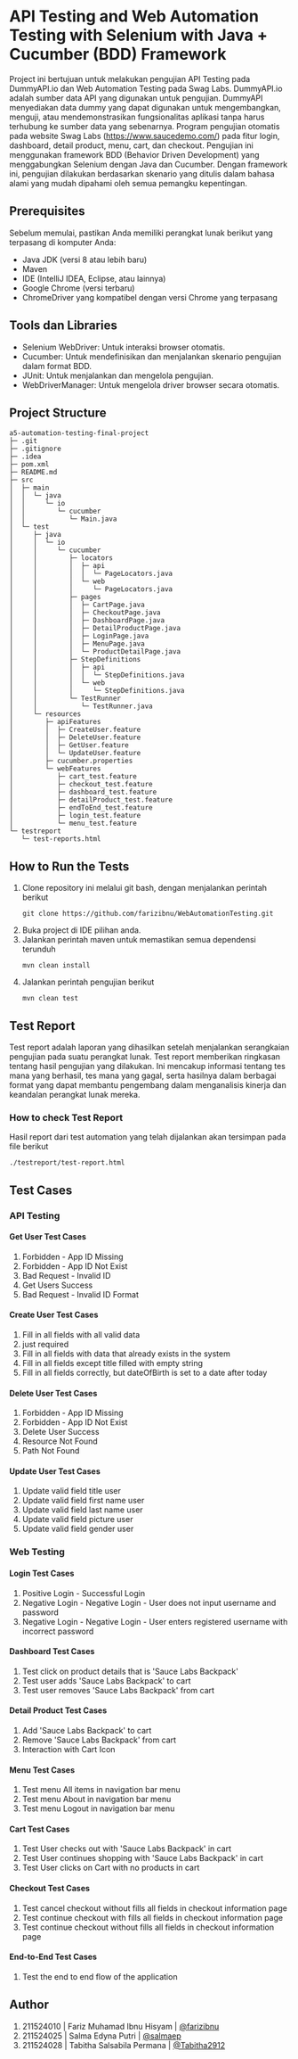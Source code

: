 # API Testing and Web Automation Testing with Selenium with Java + Cucumber (BDD) Framework
Project ini bertujuan untuk melakukan pengujian API Testing pada DummyAPI.io dan Web Automation Testing pada Swag Labs. 
DummyAPI.io adalah sumber data API yang digunakan untuk pengujian. DummyAPI menyediakan data dummy yang dapat digunakan untuk mengembangkan, menguji, atau mendemonstrasikan fungsionalitas aplikasi tanpa harus terhubung ke sumber data yang sebenarnya. 
Program pengujian otomatis pada website Swag Labs (https://www.saucedemo.com/) pada fitur login, dashboard, detail product, menu, cart, dan checkout. Pengujian ini menggunakan framework BDD (Behavior Driven Development) yang menggabungkan Selenium dengan Java dan Cucumber. Dengan framework ini, pengujian dilakukan berdasarkan skenario yang ditulis dalam bahasa alami yang mudah dipahami oleh semua pemangku kepentingan.

## Prerequisites
Sebelum memulai, pastikan Anda memiliki perangkat lunak berikut yang terpasang di komputer Anda:
- Java JDK (versi 8 atau lebih baru)
- Maven
- IDE (IntelliJ IDEA, Eclipse, atau lainnya)
- Google Chrome (versi terbaru)
- ChromeDriver yang kompatibel dengan versi Chrome yang terpasang

## Tools dan Libraries
- Selenium WebDriver: Untuk interaksi browser otomatis.
- Cucumber: Untuk mendefinisikan dan menjalankan skenario pengujian dalam format BDD.
- JUnit: Untuk menjalankan dan mengelola pengujian.
- WebDriverManager: Untuk mengelola driver browser secara otomatis.

## Project Structure
```
a5-automation-testing-final-project
├─ .git
├─ .gitignore
├─ .idea
├─ pom.xml
├─ README.md
├─ src
│  ├─ main
│  │  └─ java
│  │     └─ io
│  │        └─ cucumber
│  │           └─ Main.java
│  └─ test
│     ├─ java
│     │  └─ io
│     │     └─ cucumber
│     │        ├─ locators
│     │        │  ├─ api
│     │        │  │  └─ PageLocators.java
│     │        │  └─ web
│     │        │     └─ PageLocators.java
│     │        ├─ pages
│     │        │  ├─ CartPage.java
│     │        │  ├─ CheckoutPage.java
│     │        │  ├─ DashboardPage.java
│     │        │  ├─ DetailProductPage.java
│     │        │  ├─ LoginPage.java
│     │        │  ├─ MenuPage.java
│     │        │  └─ ProductDetailPage.java
│     │        ├─ StepDefinitions
│     │        │  ├─ api
│     │        │  │  └─ StepDefinitions.java
│     │        │  └─ web
│     │        │     └─ StepDefinitions.java
│     │        └─ TestRunner
│     │           └─ TestRunner.java
│     └─ resources
│        ├─ apiFeatures
│        │  ├─ CreateUser.feature
│        │  ├─ DeleteUser.feature
│        │  ├─ GetUser.feature
│        │  └─ UpdateUser.feature
│        ├─ cucumber.properties
│        └─ webFeatures
│           ├─ cart_test.feature
│           ├─ checkout_test.feature
│           ├─ dashboard_test.feature
│           ├─ detailProduct_test.feature
│           ├─ endToEnd_test.feature
│           ├─ login_test.feature
│           └─ menu_test.feature
└─ testreport
   └─ test-reports.html
```

## How to Run the Tests
1. Clone repository ini melalui git bash, dengan menjalankan perintah berikut
   ```
   git clone https://github.com/farizibnu/WebAutomationTesting.git
   ```
3. Buka project di IDE pilihan anda.
4. Jalankan perintah maven untuk memastikan semua dependensi terunduh
   ```
   mvn clean install
   ```
6. Jalankan perintah pengujian berikut
   ```
   mvn clean test
   ```

## Test Report
Test report adalah laporan yang dihasilkan setelah menjalankan serangkaian pengujian pada suatu perangkat lunak. Test report memberikan ringkasan tentang hasil pengujian yang dilakukan. Ini mencakup informasi tentang tes mana yang berhasil, tes mana yang gagal, serta hasilnya dalam berbagai format yang dapat membantu pengembang dalam menganalisis kinerja dan keandalan perangkat lunak mereka.

### How to check Test Report
Hasil report dari test automation yang telah dijalankan akan tersimpan pada file berikut
```
./testreport/test-report.html
```

## Test Cases
### API Testing
#### Get User Test Cases
1. Forbidden - App ID Missing
2. Forbidden - App ID Not Exist
3. Bad Request - Invalid ID
4. Get Users Success
5. Bad Request - Invalid ID Format

#### Create User Test Cases
1. Fill in all fields with all valid data
2. just required
3. Fill in all fields with data that already exists in the system
4. Fill in all fields except title filled with empty string
5. Fill in all fields correctly, but dateOfBirth is set to a date after today
   
#### Delete User Test Cases
1. Forbidden - App ID Missing
2. Forbidden - App ID Not Exist
3. Delete User Success
4. Resource Not Found
5. Path Not Found

#### Update User Test Cases
1. Update valid field title user
2. Update valid field first name user
3. Update valid field last name user
4. Update valid field picture user
5. Update valid field gender user

### Web Testing
#### Login Test Cases
1. Positive Login - Successful Login
2. Negative Login - Negative Login - User does not input username and password
3. Negative Login - Negative Login - User enters registered username with incorrect password

#### Dashboard Test Cases
1. Test click on product details that is 'Sauce Labs Backpack'
2. Test user adds 'Sauce Labs Backpack' to cart
3. Test user removes 'Sauce Labs Backpack' from cart

#### Detail Product Test Cases
1. Add 'Sauce Labs Backpack' to cart
2. Remove 'Sauce Labs Backpack' from cart
3. Interaction with Cart Icon

#### Menu Test Cases
1. Test menu All items in navigation bar menu
2. Test menu About in navigation bar menu
3. Test menu Logout in navigation bar menu

#### Cart Test Cases
1. Test User checks out with 'Sauce Labs Backpack' in cart
2. Test User continues shopping with 'Sauce Labs Backpack' in cart
3. Test User clicks on Cart with no products in cart

#### Checkout Test Cases
1. Test cancel checkout without fills all fields in checkout information page
2. Test continue checkout with fills all fields in checkout information page
3. Test continue checkout without fills all fields in checkout information page

#### End-to-End Test Cases
1. Test the end to end flow of the application


## Author
1. 211524010 | Fariz Muhamad Ibnu Hisyam | [@farizibnu](https://github.com/farizibnu)
2. 211524025 | Salma Edyna Putri | [@salmaep](https://github.com/salmaep)
3. 211524028 | Tabitha Salsabila Permana | [@Tabitha2912](https://github.com/Tabitha2912)
